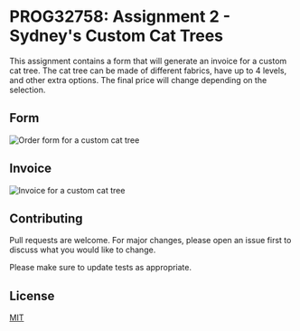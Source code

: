 # PROG32758: Assignment 2 - Sydney's Custom Cat Trees

This assignment contains a form that will generate an invoice for a 
custom cat tree. The cat tree can be made of different fabrics, 
have up to 4 levels, and other extra options. The final price will 
change depending on the selection.

## Form
![Order form for a custom cat tree](https://i.ibb.co/DDqFRrf/cat-tree-orders-0.png)

## Invoice
![Invoice for a custom cat tree](https://i.ibb.co/nkt2ZFW/cat-tree-orders-1.png)

## Contributing
Pull requests are welcome. For major changes, please open an issue first to discuss what you would like to change.

Please make sure to update tests as appropriate.

## License
[MIT](https://choosealicense.com/licenses/mit/)
